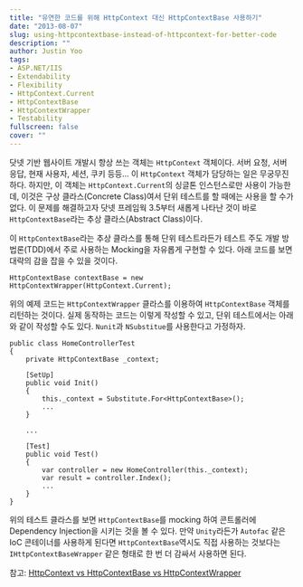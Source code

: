 ```yaml
---
title: "유연한 코드를 위해 HttpContext 대신 HttpContextBase 사용하기"
date: "2013-08-07"
slug: using-httpcontextbase-instead-of-httpcontext-for-better-code
description: ""
author: Justin Yoo
tags:
- ASP.NET/IIS
- Extendability
- Flexibility
- HttpContext.Current
- HttpContextBase
- HttpContextWrapper
- Testability
fullscreen: false
cover: ""
---
```


닷넷 기반 웹사이트 개발시 항상 쓰는 객체는 `HttpContext` 객체이다. 서버 요청, 서버 응답, 현재 사용자, 세션, 쿠키 등등… 이 `HttpContext` 객체가 담당하는 일은 무궁무진하다. 하지만, 이 객체는 `HttpContext.Current`의 싱글톤 인스턴스로만 사용이 가능한데, 이것은 구상 클라스(Concrete Class)여서 단위 테스트를 할 때에는 사용을 할 수가 없다. 이 문제를 해결하고자 닷넷 프레임웍 3.5부터 새롭게 나타난 것이 바로 `HttpContextBase`라는 추상 클라스(Abstract Class)이다.

이 `HttpContextBase`라는 추상 클라스를 통해 단위 테스트라든가 테스트 주도 개발 방법론(TDD)에서 주로 사용하는 Mocking을 자유롭게 구현할 수 있다. 아래 코드를 보면 대략의 감을 잡을 수 있을 것이다.

```
HttpContextBase contextBase = new HttpContextWrapper(HttpContext.Current);

```

위의 예제 코드는 `HttpContextWrapper` 클라스를 이용하여 `HttpContextBase` 객체를 리턴하는 것이다. 실제 동작하는 코드는 이렇게 작성할 수 있고, 단위 테스트에서는 아래와 같이 작성할 수도 있다. `Nunit`과 `NSubstitue`를 사용한다고 가정하자.

```
public class HomeControllerTest
{
    private HttpContextBase _context;

    [SetUp]
    public void Init()
    {
        this._context = Substitute.For<HttpContextBase>();
        ...
    }

    ...

    [Test]
    public void Test()
    {
        var controller = new HomeController(this._context);
        var result = controller.Index();
        ...
    }
}

```

위의 테스트 클라스를 보면 `HttpContextBase`를 mocking 하여 콘트롤러에 Dependency Injection을 시키는 것을 볼 수 있다. 만약 `Unity`라든가 `Autofac` 같은 IoC 콘테이너를 사용하게 된다면 `HttpContextBase`역시도 직접 사용하는 것보다는 `IHttpContextBaseWrapper` 같은 형태로 한 번 더 감싸서 사용하면 된다.

참고: [HttpContext vs HttpContextBase vs HttpContextWrapper](http://www.splinter.com.au/httpcontext-vs-httpcontextbase-vs-httpcontext)
